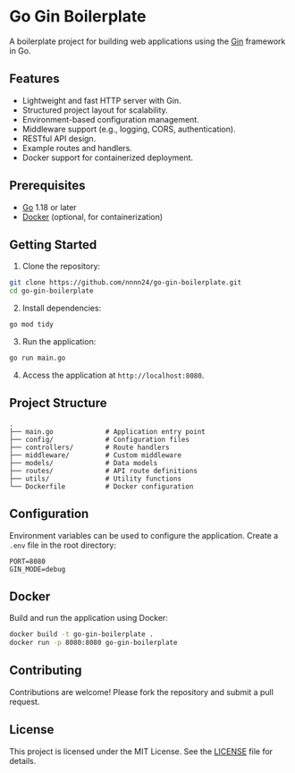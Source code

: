 # Go Gin Boilerplate

A boilerplate project for building web applications using the [Gin](https://github.com/gin-gonic/gin) framework in Go.

## Features

- Lightweight and fast HTTP server with Gin.
- Structured project layout for scalability.
- Environment-based configuration management.
- Middleware support (e.g., logging, CORS, authentication).
- RESTful API design.
- Example routes and handlers.
- Docker support for containerized deployment.

## Prerequisites

- [Go](https://golang.org/dl/) 1.18 or later
- [Docker](https://www.docker.com/) (optional, for containerization)

## Getting Started

1. Clone the repository:
  ```bash
  git clone https://github.com/nnnn24/go-gin-boilerplate.git
  cd go-gin-boilerplate
  ```

2. Install dependencies:
  ```bash
  go mod tidy
  ```

3. Run the application:
  ```bash
  go run main.go
  ```

4. Access the application at `http://localhost:8080`.

## Project Structure

```
.
├── main.go             # Application entry point
├── config/             # Configuration files
├── controllers/        # Route handlers
├── middleware/         # Custom middleware
├── models/             # Data models
├── routes/             # API route definitions
├── utils/              # Utility functions
└── Dockerfile          # Docker configuration
```

## Configuration

Environment variables can be used to configure the application. Create a `.env` file in the root directory:

```
PORT=8080
GIN_MODE=debug
```

## Docker

Build and run the application using Docker:

```bash
docker build -t go-gin-boilerplate .
docker run -p 8080:8080 go-gin-boilerplate
```

## Contributing

Contributions are welcome! Please fork the repository and submit a pull request.

## License

This project is licensed under the MIT License. See the [LICENSE](LICENSE) file for details.

